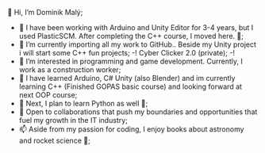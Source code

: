 👋 Hi, I’m Dominik Malý;
- 💜 I have been working with Arduino and Unity Editor for 3-4 years, but I used PlasticSCM. After completing the C++ course, I moved here. 💜;
- 🔭 I’m currently importing all my work to GitHub.. Beside my Unity project i will start some C++ fun projects;
          -! Cyber Clicker 2.0 (private);
          -! 
- 👀 I’m interested in programming and game development. Currently, I work as a construction worker;
- 🌱 I have learned Arduino, C# Unity (also Blender) and im currently learning C++ (Finished GOPAS basic course) and looking forward at next OOP course;
- 🌱 Next, I plan to learn Python as well 💜;
- 👯 Open to collaborations that push my boundaries and opportunities that fuel my growth in the IT industry;
- 📫 Aside from my passion for coding, I enjoy books about astronomy and rocket science 💜;


<!--
**MalejG/MalejG** is a ✨ _special_ ✨ repository because its `README.md` (this file) appears on your GitHub profile.

Here are some ideas to get you started:


👀 Passionate about game development and programming with a solid foundation in Unity C#, Arduino, and Blender.
🌱 Recently completed a basic C++ course and eager to explore more into OOP and advanced programming concepts.
💞️ Open to collaborations that push my boundaries and opportunities that fuel my growth in the tech industry.
📫 Connect with me on LinkedIn: [Insert].



  ;👀 I’m interested in programming and game development I work currently as an construction worker.
  ;🌱 I was started on Arduino board, C# Unity, now i started learning c++ and python.



Here are my projects and programming experience:


- 🔭 I’m currently working on ...
- 🌱 I’m currently learning ...
- 👯 I’m looking to collaborate on ...
- 🤔 I’m looking for help with ...
- 💬 Ask me about ...
- 📫 How to reach me: ...
- 😄 Pronouns: ...
- ⚡ Fun fact: ...
